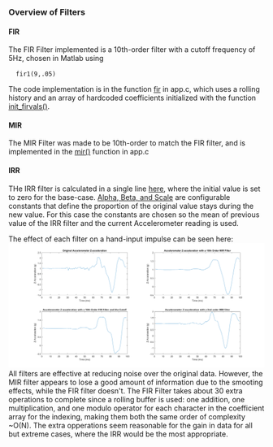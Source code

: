 ### Overview of Filters

#### FIR
The FIR Filter implemented is a 10th-order filter with a cutoff frequency of 5Hz, chosen in Matlab using
      
      fir1(9,.05)
The code implementation is in the function [fir](https://github.com/tehwentzel/ME-433/blob/9dfde4aa4c0a8c99630d5e06cfce892b49063022/hw10/firmware/src/app.c#L300) in app.c, which uses a rolling history and an array of hardcoded coefficients initialized with the function [init_firvals()](https://github.com/tehwentzel/ME-433/blob/9dfde4aa4c0a8c99630d5e06cfce892b49063022/hw10/firmware/src/app.c#L281).

#### MIR 
The MIR Filter was made to be 10th-order to match the FIR filter, and is implemented in the [mir()](https://github.com/tehwentzel/ME-433/blob/9dfde4aa4c0a8c99630d5e06cfce892b49063022/hw10/firmware/src/app.c#L312) function in app.c

#### IRR
THe IRR filter is calculated in a single line [here](https://github.com/tehwentzel/ME-433/blob/9dfde4aa4c0a8c99630d5e06cfce892b49063022/hw10/firmware/src/app.c#L535), where the initial value is set to zero for the base-case.
[Alpha, Beta, and Scale](https://github.com/tehwentzel/ME-433/blob/9dfde4aa4c0a8c99630d5e06cfce892b49063022/hw10/firmware/src/app.c#L66) are configurable constants that define the proportion of the original value stays during the new value.  For this case the constants are chosen so the mean of previous value of the IRR filter and the current Accelerometer reading is used.


The effect of each filter on a hand-input impulse can be seen here: 
![here](https://github.com/tehwentzel/ME-433/blob/master/hw10/PIC_FILTER_RESPONSE_plot.png)
All filters are effective at reducing noise over the original data.  However, the MIR filter appears to lose a good amount of information due to the smooting effects, while the FIR filter doesn't.  The FIR Filter takes about 30 extra operations to complete since a rolling buffer is used: one addition, one multiplication, and one modulo operator for each character in the coefficient array for the indexing, making them both the same order of complexity ~O(N).  The extra opperations seem reasonable for the gain in data for all but extreme cases, where the IRR would be the most appropriate.  
